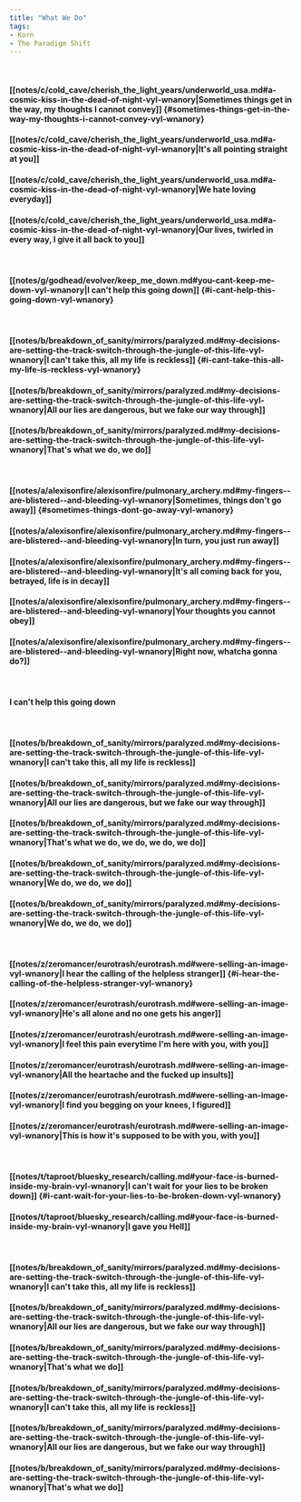 ```yaml
---
title: "What We Do"
tags:
- Korn
- The Paradigm Shift
---
```

&nbsp;
#### [[notes/c/cold_cave/cherish_the_light_years/underworld_usa.md#a-cosmic-kiss-in-the-dead-of-night-vyl-wnanory|Sometimes things get in the way, my thoughts I cannot convey]] {#sometimes-things-get-in-the-way-my-thoughts-i-cannot-convey-vyl-wnanory}
#### [[notes/c/cold_cave/cherish_the_light_years/underworld_usa.md#a-cosmic-kiss-in-the-dead-of-night-vyl-wnanory|It's all pointing straight at you]]
#### [[notes/c/cold_cave/cherish_the_light_years/underworld_usa.md#a-cosmic-kiss-in-the-dead-of-night-vyl-wnanory|We hate loving everyday]]
#### [[notes/c/cold_cave/cherish_the_light_years/underworld_usa.md#a-cosmic-kiss-in-the-dead-of-night-vyl-wnanory|Our lives, twirled in every way, I give it all back to you]]
&nbsp;
#### [[notes/g/godhead/evolver/keep_me_down.md#you-cant-keep-me-down-vyl-wnanory|I can't help this going down]] {#i-cant-help-this-going-down-vyl-wnanory}
&nbsp;
#### [[notes/b/breakdown_of_sanity/mirrors/paralyzed.md#my-decisions-are-setting-the-track-switch-through-the-jungle-of-this-life-vyl-wnanory|I can't take this, all my life is reckless]] {#i-cant-take-this-all-my-life-is-reckless-vyl-wnanory}
#### [[notes/b/breakdown_of_sanity/mirrors/paralyzed.md#my-decisions-are-setting-the-track-switch-through-the-jungle-of-this-life-vyl-wnanory|All our lies are dangerous, but we fake our way through]]
#### [[notes/b/breakdown_of_sanity/mirrors/paralyzed.md#my-decisions-are-setting-the-track-switch-through-the-jungle-of-this-life-vyl-wnanory|That's what we do, we do]]
&nbsp;
#### [[notes/a/alexisonfire/alexisonfire/pulmonary_archery.md#my-fingers--are-blistered--and-bleeding-vyl-wnanory|Sometimes, things don't go away]] {#sometimes-things-dont-go-away-vyl-wnanory}
#### [[notes/a/alexisonfire/alexisonfire/pulmonary_archery.md#my-fingers--are-blistered--and-bleeding-vyl-wnanory|In turn, you just run away]]
#### [[notes/a/alexisonfire/alexisonfire/pulmonary_archery.md#my-fingers--are-blistered--and-bleeding-vyl-wnanory|It's all coming back for you, betrayed, life is in decay]]
#### [[notes/a/alexisonfire/alexisonfire/pulmonary_archery.md#my-fingers--are-blistered--and-bleeding-vyl-wnanory|Your thoughts you cannot obey]]
#### [[notes/a/alexisonfire/alexisonfire/pulmonary_archery.md#my-fingers--are-blistered--and-bleeding-vyl-wnanory|Right now, whatcha gonna do?]]
&nbsp;
#### I can't help this going down
&nbsp;
#### [[notes/b/breakdown_of_sanity/mirrors/paralyzed.md#my-decisions-are-setting-the-track-switch-through-the-jungle-of-this-life-vyl-wnanory|I can't take this, all my life is reckless]]
#### [[notes/b/breakdown_of_sanity/mirrors/paralyzed.md#my-decisions-are-setting-the-track-switch-through-the-jungle-of-this-life-vyl-wnanory|All our lies are dangerous, but we fake our way through]]
#### [[notes/b/breakdown_of_sanity/mirrors/paralyzed.md#my-decisions-are-setting-the-track-switch-through-the-jungle-of-this-life-vyl-wnanory|That's what we do, we do, we do, we do]]
#### [[notes/b/breakdown_of_sanity/mirrors/paralyzed.md#my-decisions-are-setting-the-track-switch-through-the-jungle-of-this-life-vyl-wnanory|We do, we do, we do]]
#### [[notes/b/breakdown_of_sanity/mirrors/paralyzed.md#my-decisions-are-setting-the-track-switch-through-the-jungle-of-this-life-vyl-wnanory|We do, we do, we do]]
&nbsp;
#### [[notes/z/zeromancer/eurotrash/eurotrash.md#were-selling-an-image-vyl-wnanory|I hear the calling of the helpless stranger]] {#i-hear-the-calling-of-the-helpless-stranger-vyl-wnanory}
#### [[notes/z/zeromancer/eurotrash/eurotrash.md#were-selling-an-image-vyl-wnanory|He's all alone and no one gets his anger]]
#### [[notes/z/zeromancer/eurotrash/eurotrash.md#were-selling-an-image-vyl-wnanory|I feel this pain everytime I'm here with you, with you]]
#### [[notes/z/zeromancer/eurotrash/eurotrash.md#were-selling-an-image-vyl-wnanory|All the heartache and the fucked up insults]]
#### [[notes/z/zeromancer/eurotrash/eurotrash.md#were-selling-an-image-vyl-wnanory|I find you begging on your knees, I figured]]
#### [[notes/z/zeromancer/eurotrash/eurotrash.md#were-selling-an-image-vyl-wnanory|This is how it's supposed to be with you, with you]]
&nbsp;
#### [[notes/t/taproot/bluesky_research/calling.md#your-face-is-burned-inside-my-brain-vyl-wnanory|I can't wait for your lies to be broken down]] {#i-cant-wait-for-your-lies-to-be-broken-down-vyl-wnanory}
#### [[notes/t/taproot/bluesky_research/calling.md#your-face-is-burned-inside-my-brain-vyl-wnanory|I gave you Hell]]
&nbsp;
#### [[notes/b/breakdown_of_sanity/mirrors/paralyzed.md#my-decisions-are-setting-the-track-switch-through-the-jungle-of-this-life-vyl-wnanory|I can't take this, all my life is reckless]]
#### [[notes/b/breakdown_of_sanity/mirrors/paralyzed.md#my-decisions-are-setting-the-track-switch-through-the-jungle-of-this-life-vyl-wnanory|All our lies are dangerous, but we fake our way through]]
#### [[notes/b/breakdown_of_sanity/mirrors/paralyzed.md#my-decisions-are-setting-the-track-switch-through-the-jungle-of-this-life-vyl-wnanory|That's what we do]]
#### [[notes/b/breakdown_of_sanity/mirrors/paralyzed.md#my-decisions-are-setting-the-track-switch-through-the-jungle-of-this-life-vyl-wnanory|I can't take this, all my life is reckless]]
#### [[notes/b/breakdown_of_sanity/mirrors/paralyzed.md#my-decisions-are-setting-the-track-switch-through-the-jungle-of-this-life-vyl-wnanory|All our lies are dangerous, but we fake our way through]]
#### [[notes/b/breakdown_of_sanity/mirrors/paralyzed.md#my-decisions-are-setting-the-track-switch-through-the-jungle-of-this-life-vyl-wnanory|That's what we do]]

